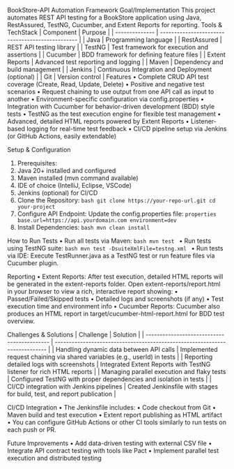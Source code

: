BookStore-API Automation Framework
Goal/Implementation
This project automates REST API testing for a BookStore application using Java, RestAssured, TestNG, Cucumber, and Extent Reports for reporting. 
Tools & TechStack
| Component | Purpose | | -------------- | ------------------------------------------------ | | Java | Programming language | | RestAssured | REST API testing library | | TestNG | Test framework for execution and assertions | | Cucumber | BDD framework for defining feature files | | Extent Reports | Advanced test reporting and logging | | Maven | Dependency and build management | | Jenkins | Continuous Integration and Deployment (optional) | | Git | Version control |
Features
•	Complete CRUD API test coverage (Create, Read, Update, Delete)
•	Positive and negative test scenarios
•	Request chaining to use output from one API call as input to another
•	Environment-specific configuration via config.properties
•	Integration with Cucumber for behavior-driven development (BDD) style tests
•	TestNG as the test execution engine for flexible test management
•	Advanced, detailed HTML reports powered by Extent Reports
•	Listener-based logging for real-time test feedback
•	CI/CD pipeline setup via Jenkins (or GitHub Actions, easily extendable)
 
 
Setup & Configuration
1.	Prerequisites:
2.	Java 20+ installed and configured
3.	Maven installed (mvn command available)
4.	IDE of choice (IntelliJ, Eclipse, VSCode)
5.	Jenkins (optional) for CI/CD
6.	Clone the Repository: 
`bash git clone https://your-repo-url.git cd your-project `
7.	Configure API Endpoint: Update the config.properties file: 
`properties base.url=https://api.yourdomain.com environment=dev `
8.	Install Dependencies: 
`bash mvn clean install `
 
How to Run Tests
•	Run all tests via Maven: 
`bash mvn test `
•	Run tests using TestNG suite: 
`bash mvn test -DsuiteXmlFile=testng.xml `
•	Run tests via IDE: Execute TestRunner.java as a TestNG test or run feature files via Cucumber plugin.
 
Reporting
•	Extent Reports: After test execution, detailed HTML reports will be generated in the extent-reports folder. Open extent-reports/report.html in your browser to view a rich, interactive report showing:
•	Passed/Failed/Skipped tests
•	Detailed logs and screenshots (if any)
•	Test execution time and environment info
•	Cucumber Reports: Cucumber also produces an HTML report in target/cucumber-html-report.html for BDD test overview.
 

Challenges & Solutions
| Challenge | Solution | | ------------------------------------------- | --------------------------------------------------------------------------- | | Handling dynamic data between API calls | Implemented request chaining via shared variables (e.g., userId) in tests | | Reporting detailed logs with screenshots | Integrated Extent Reports with TestNG listener for rich HTML reports | | Managing parallel execution and flaky tests | Configured TestNG with proper dependencies and isolation in tests | | CI/CD integration with Jenkins pipelines | Created Jenkinsfile with stages for build, test, and report publication |
 
CI/CD Integration
•	The Jenkinsfile includes:
•	Code checkout from Git
•	Maven build and test execution
•	Extent report publishing as HTML artifact
•	You can configure GitHub Actions or other CI tools similarly to run tests on each push or PR.
 
Future Improvements
•	Add data-driven testing with external CSV file
•	Integrate API contract testing with tools like Pact
•	Implement parallel test execution and distributed testing
 
